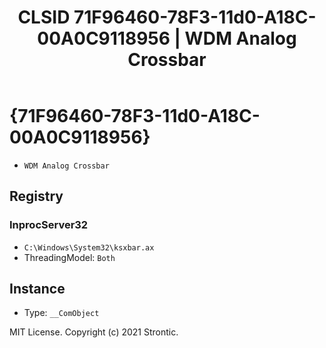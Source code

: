 ﻿---
title: "CLSID 71F96460-78F3-11d0-A18C-00A0C9118956 | WDM Analog Crossbar"
excerpt: What is COM-Object CLSID 71F96460-78F3-11d0-A18C-00A0C9118956?
---

# {71F96460-78F3-11d0-A18C-00A0C9118956}

* `WDM Analog Crossbar`

## Registry


### InprocServer32

* `C:\Windows\System32\ksxbar.ax`
* ThreadingModel: `Both`

## Instance

* Type: `__ComObject`

MIT License. Copyright (c) 2021 Strontic.


